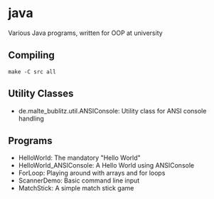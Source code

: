 java
====

Various Java programs, written for OOP at university

Compiling
---------

    make -C src all

Utility Classes
---------------

 * de.malte\_bublitz.util.ANSIConsole: Utility class for ANSI console handling

Programs
--------

 * HelloWorld: The mandatory "Hello World"
 * HelloWorld\_ANSIConsole: A Hello World using ANSIConsole
 * ForLoop: Playing around with arrays and for loops
 * ScannerDemo: Basic command line input
 * MatchStick: A simple match stick game


